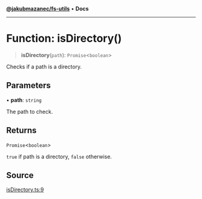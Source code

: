 [**@jakubmazanec/fs-utils**](../README.md) • **Docs**

---

# Function: isDirectory()

> **isDirectory**(`path`): `Promise`\<`boolean`\>

Checks if a path is a directory.

## Parameters

• **path**: `string`

The path to check.

## Returns

`Promise`\<`boolean`\>

`true` if path is a directory, `false` otherwise.

## Source

[isDirectory.ts:9](https://github.com/jakubmazanec/js-tools/blob/51bfc5b913a7a7ef21d8d702a0d87d72983e112a/packages/fs-utils/source/isDirectory.ts#L9)

